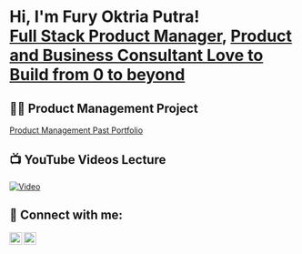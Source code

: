 <h1>Hi, I'm Fury Oktria Putra! <br/>
<a href="https://github.com/furyoktria">Full Stack Product Manager</a>, 
<a href="https://www.linkedin.com/in/furyoktria/">Product and Business Consultant Love to Build from 0 to beyond</a>

<h2>👨‍💻 Product Management Project </h2>

[Product Management Past Portfolio](https://bit.ly/PortofolioFury)


<h2>📺 YouTube Videos Lecture</h2>

[![Video](https://img.youtube.com/vi/NiMoybMhy6o/maxresdefault.jpg)](https://www.youtube.com/watch?v=NiMoybMhy6o)



<h2> 🤳 Connect with me:</h2>

[<img align="left" alt="JoshMadakor | Twitter" width="22px" src="https://cdn.jsdelivr.net/npm/simple-icons@v3/icons/twitter.svg" />][twitter]
[<img align="left" alt="JoshMadakor | LinkedIn" width="22px" src="https://cdn.jsdelivr.net/npm/simple-icons@v3/icons/linkedin.svg" />][linkedin]

[twitter]: https://twitter.com/furyoktria
[linkedin]: https://linkedin.com/in/furyoktria


<!--
**furyoktria/furyoktria** is a ✨ _special_ ✨ repository because its `README.md` (this file) appears on your GitHub profile.

Here are some ideas to get you started:

- 🔭 I’m currently working on ...
- 🌱 I’m currently learning ...
- 👯 I’m looking to collaborate on ...
- 🤔 I’m looking for help with ...
- 💬 Ask me about ...
- 📫 How to reach me: ...
- 😄 Pronouns: ...
- ⚡ Fun fact: ...
-->
